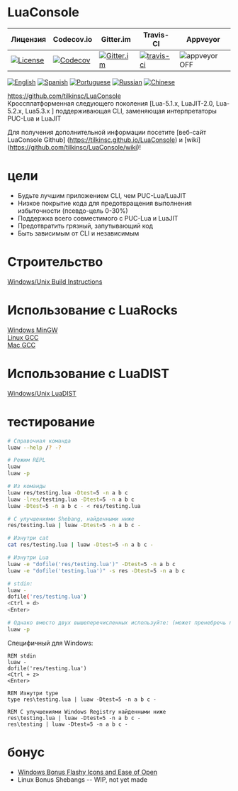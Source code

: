 # LuaConsole
| Лицензия | Codecov.io | Gitter.im | Travis-CI | Appveyor |
| ------- | ---------- | --------- | --------- | -------- |
| [![License](https://img.shields.io/github/license/tilkinsc/LuaConsole.svg)](https://github.com/tilkinsc/LuaConsole/blob/master/LICENSE) | [![Codecov](https://codecov.io/gh/tilkinsc/LuaConsole/coverage.svg?branch=master)](https://codecov.io/gh/tilkinsc/LuaConsole) | [![Gitter.im](https://badges.gitter.im/tilkinsc/LuaConsole.png)](https://gitter.im/LuaConsole) | [![travis-ci](https://travis-ci.org/tilkinsc/LuaConsole.svg?branch=master)](https://travis-ci.org/tilkinsc/LuaConsole) | ![appveyor](https://ci.appveyor.com/api/projects/status/github/tilkinsc/LuaConsole?svg=true) OFF |  

[![English](https://i.imgur.com/koEsWJi.png)](https://github.com/tilkinsc/LuaConsole/blob/master/README.md)
[![Spanish](https://i.imgur.com/6eQwrN2.png)](https://github.com/tilkinsc/LuaConsole/blob/master/README.espanol.md)
[![Portuguese](https://i.imgur.com/MQ1ArnU.png)](https://github.com/tilkinsc/LuaConsole/blob/master/README.portugues.md)
[![Russian](https://i.imgur.com/cuby3uW.png)](https://github.com/tilkinsc/LuaConsole/blob/master/README.russian.md)
[![Chinese](https://i.imgur.com/pDy0fs3.png)](https://github.com/tilkinsc/LuaConsole/blob/master/README.chinese.md)


https://github.com/tilkinsc/LuaConsole  
Кроссплатформенная следующего поколения \[Lua-5.1.x, LuaJIT-2.0, Lua-5.2.x, Lua5.3.x \] поддерживающая CLI, заменяющая интерпретаторы PUC-Lua и LuaJIT  

Для получения дополнительной информации посетите [веб-сайт LuaConsole Github] (https://tilkinsc.github.io/LuaConsole) и [wiki] (https://github.com/tilkinsc/LuaConsole/wiki)!  

# цели
* Будьте лучшим приложением CLI, чем PUC-Lua/LuaJIT
* Низкое покрытие кода для предотвращения выполнения избыточности (псевдо-цель 0-30%)
* Поддержка всего совместимого с PUC-Lua и LuaJIT
* Предотвратить грязный, запутывающий код
* Быть зависимым от CLI и независимым 

# Строительство
[Windows/Unix Build Instructions](https://github.com/tilkinsc/LuaConsole/wiki/Build-Instructions)  

# Использование с LuaRocks
[Windows MinGW](https://github.com/tilkinsc/LuaConsole/wiki/LuaRocks-Support-Windows-MinGW)  
[Linux GCC](https://github.com/tilkinsc/LuaConsole/wiki/LuaRocks-Support-Linux-GCC)  
[Mac GCC](https://github.com/tilkinsc/LuaConsole/wiki/LuaRocks-Support-Mac-GCC)  

# Использование с LuaDIST
[Windows/Unix LuaDIST](https://github.com/tilkinsc/LuaConsole/wiki/LuaDist-Support-Windows,-Linux,-MacOS)

# тестирование
```bash
# Справочная команда
luaw --help /? -?

# Режим REPL
luaw
luaw -p

# Из команды
luaw res/testing.lua -Dtest=5 -n a b c
luaw -lres/testing.lua -Dtest=5 -n a b c
luaw -Dtest=5 -n a b c - < res/testing.lua

# С улучшениями Shebang, найденными ниже
res/testing.lua | luaw -Dtest=5 -n a b c -

# Изнутри cat
cat res/testing.lua | luaw -Dtest=5 -n a b c -

# Изнутри Lua
luaw -e "dofile('res/testing.lua')" -Dtest=5 -n a b c
luaw -e "dofile('testing.lua')" -s res -Dtest=5 -n a b c

# stdin:
luaw -
dofile('res/testing.lua')
<Ctrl + d>
<Enter>

# Однако вместо двух вышеперечисленных используйте: (может пренебречь подразумеваемым -p)
luaw -p
```

Специфичный для Windows:
```batch
REM stdin
luaw -
dofile('res/testing.lua')
<Ctrl + z>
<Enter>

REM Изнутри type
type res\testing.lua | luaw -Dtest=5 -n a b c -

REM С улучшениями Windows Registry найденными ниже
res\testing.lua | luaw -Dtest=5 -n a b c -
res\testing | luaw -Dtest=5 -n a b c -
```

# бонус
* [Windows Bonus Flashy Icons and Ease of Open](https://github.com/tilkinsc/LuaConsole/wiki/Windows-Bonus---Flashy-Icons-and-Ease-of-Open)  
* Linux Bonus Shebangs -- WIP, not yet made
